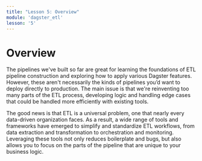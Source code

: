 ```yaml
---
title: "Lesson 5: Overview"
module: 'dagster_etl'
lesson: '5'
---
```


# Overview

The pipelines we've built so far are great for learning the foundations of ETL pipeline construction and exploring how to apply various Dagster features. However, these aren't necessarily the kinds of pipelines you’d want to deploy directly to production. The main issue is that we're reinventing too many parts of the ETL process, developing logic and handling edge cases that could be handled more efficiently with existing tools.

The good news is that ETL is a universal problem, one that nearly every data-driven organization faces. As a result, a wide range of tools and frameworks have emerged to simplify and standardize ETL workflows, from data extraction and transformation to orchestration and monitoring. Leveraging these tools not only reduces boilerplate and bugs, but also allows you to focus on the parts of the pipeline that are unique to your business logic.
